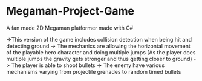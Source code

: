 # Megaman-Project-Game
A fan made 2D Megaman platformer made with C# 

->This version of the game includes collision detection when being hit and detecting ground
-> The mechanics are allowing the horizontal movement of the playable hero character and doing multiple jumps (As the player does multiple jumps the gravity gets stronger and thus getting closer to ground)
-> The player is able to shoot bullets
-> The enemy have various mechanisms varying from projectile grenades to random timed bullets
